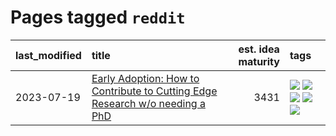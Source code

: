 # Pages tagged `reddit`

|last_modified|title|est. idea maturity|tags
|:---|:---|---:|:---|
|2023-07-19|[Early Adoption: How to Contribute to Cutting Edge Research w/o needing a PhD](../early_adoption_and_fomo.md)|3431|[![](https://img.shields.io/badge/tag-autobiographical-ad342b)](../tags/autobiographical.md) [![](https://img.shields.io/badge/tag-career_advice-a3a5e9)](../tags/career_advice.md) [![](https://img.shields.io/badge/tag-early_adoption-a682e)](../tags/early_adoption.md) [![](https://img.shields.io/badge/tag-mentoring-1661bc)](../tags/mentoring.md) [![](https://img.shields.io/badge/tag-reddit-296bb1)](../tags/reddit.md)|